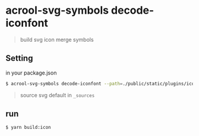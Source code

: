 # acrool-svg-symbols decode-iconfont

> build svg icon merge symbols


## Setting 

in your package.json
```bash
$ acrool-svg-symbols decode-iconfont --path=./public/static/plugins/iconfont
```

> source svg default in `_sources`

## run

```bash
$ yarn build:icon
```
